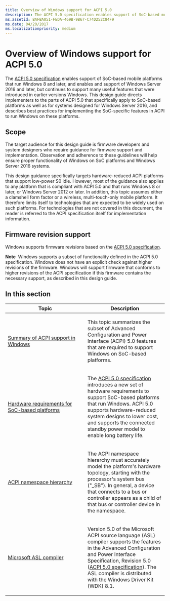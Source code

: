 ```yaml
---
title: Overview of Windows support for ACPI 5.0
description: The ACPI 5.0 specification enables support of SoC-based mobile platforms that run Windows 8 and later, but continues to support many useful features that were introduced in earlier versions Windows.
ms.assetid: BAFBA051-FEDA-469B-9B67-C74D252C84F9
ms.date: 04/20/2017
ms.localizationpriority: medium
---
```


# Overview of Windows support for ACPI 5.0


The [ACPI 5.0 specification](https://www.uefi.org/specifications) enables support of SoC-based mobile platforms that run Windows 8 and later, and enables and support of Windows Server 2016 and later, but continues to support many useful features that were introduced in earlier versions Windows. This design guide directs implementers to the parts of ACPI 5.0 that specifically apply to SoC-based platforms as well as for systems designed for Windows Server 2016, and describes best practices for implementing the SoC-specific features in ACPI to run Windows on these platforms.

## Scope


The target audience for this design guide is firmware developers and system designers who require guidance for firmware support and implementation. Observation and adherence to these guidelines will help ensure proper functionality of Windows on SoC platforms and Windows Server 2016 systems.

This design guidance specifically targets hardware-reduced ACPI platforms that support low-power S0 idle. However, most of the guidance also applies to any platform that is compliant with ACPI 5.0 and that runs Windows 8 or later, or Windows Server 2012 or later. In addition, this topic assumes either a clamshell form factor or a wireless, multi-touch-only mobile platform. It therefore limits itself to technologies that are expected to be widely used on such platforms. For technologies that are not covered in this document, the reader is referred to the ACPI specification itself for implementation information.

## Firmware revision support


Windows supports firmware revisions based on the [ACPI 5.0 specification](https://www.uefi.org/specifications).

**Note**  Windows supports a subset of functionality defined in the ACPI 5.0 specification. Windows does not have an explicit check against higher revisions of the firmware. Windows will support firmware that conforms to higher revisions of the ACPI specification if this firmware contains the necessary support, as described in this design guide.

 

## In this section


<table>
<colgroup>
<col width="50%" />
<col width="50%" />
</colgroup>
<thead>
<tr class="header">
<th>Topic</th>
<th>Description</th>
</tr>
</thead>
<tbody>
<tr class="odd">
<td><p><a href="summary-of-acpi-support-in-windows.md" data-raw-source="[Summary of ACPI support in Windows](summary-of-acpi-support-in-windows.md)">Summary of ACPI support in Windows</a></p></td>
<td><p>This topic summarizes the subset of Advanced Configuration and Power Interface (ACPI) 5.0 features that are required to support Windows on SoC-based platforms.</p></td>
</tr>
<tr class="even">
<td><p><a href="hardware-requirements-for-soc-based-platforms.md" data-raw-source="[Hardware requirements for SoC-based platforms](hardware-requirements-for-soc-based-platforms.md)">Hardware requirements for SoC-based platforms</a></p></td>
<td><p>The <a href="https://www.uefi.org/specifications" data-raw-source="[ACPI 5.0 specification](https://www.uefi.org/specifications)">ACPI 5.0 specification</a> introduces a new set of hardware requirements to support SoC-based platforms that run Windows. ACPI 5.0 supports hardware-reduced system designs to lower cost, and supports the connected standby power model to enable long battery life.</p></td>
</tr>
<tr class="odd">
<td><p><a href="acpi-namespace-hierarchy.md" data-raw-source="[ACPI namespace hierarchy](acpi-namespace-hierarchy.md)">ACPI namespace hierarchy</a></p></td>
<td><p>The ACPI namespace hierarchy must accurately model the platform's hardware topology, starting with the processor's system bus ("_SB"). In general, a device that connects to a bus or controller appears as a child of that bus or controller device in the namespace.</p></td>
</tr>
<tr class="even">
<td><p><a href="microsoft-asl-compiler.md" data-raw-source="[Microsoft ASL compiler](microsoft-asl-compiler.md)">Microsoft ASL compiler</a></p></td>
<td><p>Version 5.0 of the Microsoft ACPI source language (ASL) compiler supports the features in the Advanced Configuration and Power Interface Specification, Revision 5.0 (<a href="https://www.uefi.org/specifications" data-raw-source="[ACPI 5.0 specification](https://www.uefi.org/specifications)">ACPI 5.0 specification</a>). The ASL compiler is distributed with the Windows Driver Kit (WDK) 8.1.</p></td>
</tr>
</tbody>
</table>

 

 

 




